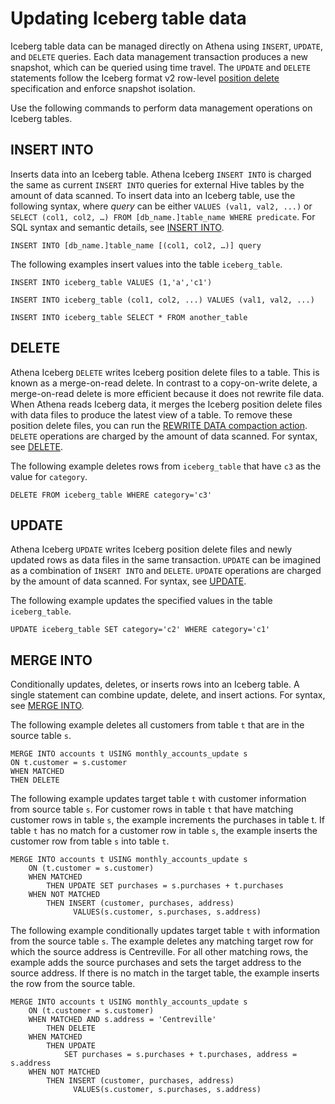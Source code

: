 # Updating Iceberg table data<a name="querying-iceberg-updating-iceberg-table-data"></a>

Iceberg table data can be managed directly on Athena using `INSERT`, `UPDATE`, and `DELETE` queries\. Each data management transaction produces a new snapshot, which can be queried using time travel\. The `UPDATE` and `DELETE` statements follow the Iceberg format v2 row\-level [position delete](https://iceberg.apache.org/spec/#position-delete-files) specification and enforce snapshot isolation\.

Use the following commands to perform data management operations on Iceberg tables\.

## INSERT INTO<a name="querying-iceberg-insert-into"></a>

Inserts data into an Iceberg table\. Athena Iceberg `INSERT INTO` is charged the same as current `INSERT INTO` queries for external Hive tables by the amount of data scanned\. To insert data into an Iceberg table, use the following syntax, where *query* can be either `VALUES (val1, val2, ...)` or `SELECT (col1, col2, …) FROM [db_name.]table_name WHERE predicate`\. For SQL syntax and semantic details, see [INSERT INTO](insert-into.md)\.

```
INSERT INTO [db_name.]table_name [(col1, col2, …)] query
```

The following examples insert values into the table `iceberg_table`\.

```
INSERT INTO iceberg_table VALUES (1,'a','c1')
```

```
INSERT INTO iceberg_table (col1, col2, ...) VALUES (val1, val2, ...)
```

```
INSERT INTO iceberg_table SELECT * FROM another_table
```

## DELETE<a name="querying-iceberg-delete"></a>

Athena Iceberg `DELETE` writes Iceberg position delete files to a table\. This is known as a merge\-on\-read delete\. In contrast to a copy\-on\-write delete, a merge\-on\-read delete is more efficient because it does not rewrite file data\. When Athena reads Iceberg data, it merges the Iceberg position delete files with data files to produce the latest view of a table\. To remove these position delete files, you can run the [REWRITE DATA compaction action](querying-iceberg-data-optimization.md#querying-iceberg-data-optimization-rewrite-data-action)\. `DELETE` operations are charged by the amount of data scanned\. For syntax, see [DELETE](delete-statement.md)\.

The following example deletes rows from `iceberg_table` that have `c3` as the value for `category`\.

```
DELETE FROM iceberg_table WHERE category='c3'
```

## UPDATE<a name="querying-iceberg-update"></a>

Athena Iceberg `UPDATE` writes Iceberg position delete files and newly updated rows as data files in the same transaction\. `UPDATE` can be imagined as a combination of `INSERT INTO` and `DELETE`\. `UPDATE` operations are charged by the amount of data scanned\. For syntax, see [UPDATE](update-statement.md)\.

The following example updates the specified values in the table `iceberg_table`\.

```
UPDATE iceberg_table SET category='c2' WHERE category='c1'
```

## MERGE INTO<a name="querying-iceberg-merge-into"></a>

Conditionally updates, deletes, or inserts rows into an Iceberg table\. A single statement can combine update, delete, and insert actions\. For syntax, see [MERGE INTO](merge-into-statement.md)\.

The following example deletes all customers from table `t` that are in the source table `s`\.

```
MERGE INTO accounts t USING monthly_accounts_update s
ON t.customer = s.customer
WHEN MATCHED
THEN DELETE
```

The following example updates target table `t` with customer information from source table `s`\. For customer rows in table `t` that have matching customer rows in table `s`, the example increments the purchases in table t\. If table `t` has no match for a customer row in table `s`, the example inserts the customer row from table `s` into table `t`\.

```
MERGE INTO accounts t USING monthly_accounts_update s
    ON (t.customer = s.customer)
    WHEN MATCHED
        THEN UPDATE SET purchases = s.purchases + t.purchases
    WHEN NOT MATCHED
        THEN INSERT (customer, purchases, address)
              VALUES(s.customer, s.purchases, s.address)
```

The following example conditionally updates target table `t` with information from the source table `s`\. The example deletes any matching target row for which the source address is Centreville\. For all other matching rows, the example adds the source purchases and sets the target address to the source address\. If there is no match in the target table, the example inserts the row from the source table\.

```
MERGE INTO accounts t USING monthly_accounts_update s
    ON (t.customer = s.customer)
    WHEN MATCHED AND s.address = 'Centreville'
        THEN DELETE
    WHEN MATCHED
        THEN UPDATE
            SET purchases = s.purchases + t.purchases, address = s.address
    WHEN NOT MATCHED
        THEN INSERT (customer, purchases, address)
              VALUES(s.customer, s.purchases, s.address)
```